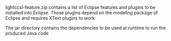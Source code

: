 lightccsl-feature.zip contains a list of Eclipse features and plugins to be installed into Eclipse.
Those plugins depend on the modeling package of Eclipse and requires XText plugins to work

The jar directory contains the dependencies to be used at runtime to run the produced Java code
